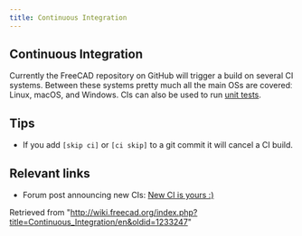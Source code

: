 ```yaml
---
title: Continuous Integration
---
```

## Continuous Integration

Currently the FreeCAD repository on GitHub will trigger a build on several CI systems. Between these systems pretty much all the main OSs are coveredː Linux, macOS, and Windows. CIs can also be used to run [unit tests](/Testing "Testing").

## Tips

* If you add `[skip ci]` or `[ci skip]` to a git commit it will cancel a CI build.

## Relevant links

* Forum post announcing new CIs: [New CI is yours :)](https://forum.freecad.org/viewtopic.php?p=657956)

Retrieved from "<http://wiki.freecad.org/index.php?title=Continuous_Integration/en&oldid=1233247>"